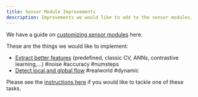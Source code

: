 ```yaml
---
title: Sensor Module Improvements
description: Improvements we would like to add to the sensor modules.
---
```

We have a guide on [customizing sensor modules](../contributing/ways-to-contribute-to-code/contributing-sensor-modules.md) here.

These are the things we would like to implement:

- [Extract better features](sensor-module-improvements/extract-better-features.md) (predefined, classic CV, ANNs, contrastive learning,...) #noise #accuracy #numsteps
- [Detect local and global flow](sensor-module-improvements/detect-local-and-global-flow.md) #realworld #dynamic

Please see the [instructions here](project-roadmap.md#how-you-can-contribute) if you would like to tackle one of these tasks.